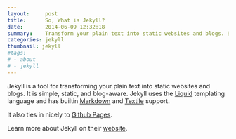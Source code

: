 ```yaml
---
layout:     post
title:      So, What is Jekyll?
date:       2014-06-09 12:32:18
summary:    Transform your plain text into static websites and blogs. Simple, static, and blog-aware.
categories: jekyll
thumbnail: jekyll
#tags:
# - about
# - jekyll
---
```


Jekyll is a tool for transforming your plain text into static websites and
blogs. It is simple, static, and blog-aware. Jekyll uses the
[Liquid](http://docs.shopify.com/themes/liquid-basics) templating
language and has builtin [Markdown](http://daringfireball.net/projects/markdown/)
and [Textile](http://en.wikipedia.org/wiki/Textile_(markup_language)) support.

It also ties in nicely to [Github Pages](https://pages.github.com/).

Learn more about Jekyll on their [website](http://jekyllrb.com/).
